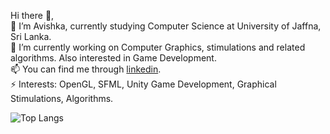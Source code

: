 Hi there 👋,<br>
🌱 I’m Avishka, currently studying Computer Science at University of Jaffna, Sri Lanka.<br>
🔭 I’m currently working on Computer Graphics, stimulations and related algorithms. Also interested in Game Development.<br>
📫 You can find me through <a href="https://www.linkedin.com/in/avishka-weebadde-429a32144/">linkedin</a>.<br>
⚡ Interests: OpenGL, SFML, Unity Game Development, Graphical Stimulations, Algorithms.

![Top Langs](https://github-readme-stats.vercel.app/api/top-langs/?username=AvishkaWeebadde&theme=tokyonight)
<!--
**AvishkaWeebadde/AvishkaWeebadde** is a ✨ _special_ ✨ repository because its `README.md` (this file) appears on your GitHub profile.

Here are some ideas to get you started:

- 🔭 I’m currently working on ...
- 🌱 I’m currently learning ...
- 👯 I’m looking to collaborate on ...
- 🤔 I’m looking for help with ...
- 💬 Ask me about ...
- 📫 How to reach me: ...
- 😄 Pronouns: ...
- ⚡ Fun fact: ...
-->
